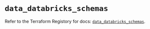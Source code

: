 # `data_databricks_schemas`

Refer to the Terraform Registory for docs: [`data_databricks_schemas`](https://registry.terraform.io/providers/databricks/databricks/1.23.0/docs/data-sources/schemas).

